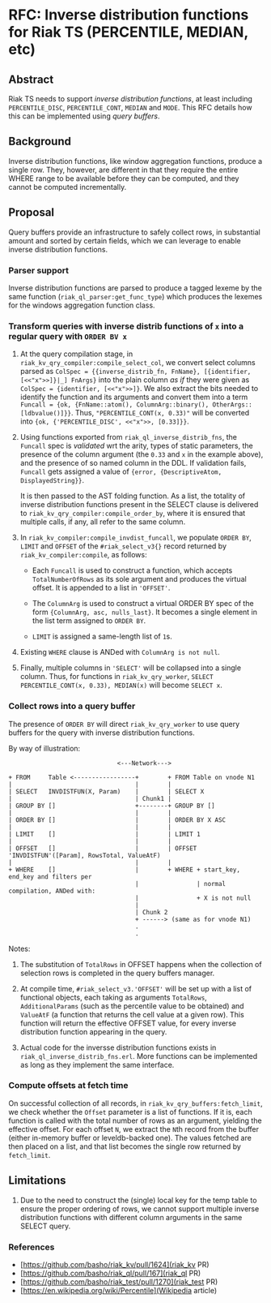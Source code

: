 # RFC: Inverse distribution functions for Riak TS (PERCENTILE, MEDIAN, etc)

## Abstract

Riak TS needs to support *inverse distribution functions*, at least including `PERCENTILE_DISC`, `PERCENTILE_CONT`, `MEDIAN` and `MODE`.  This RFC details how this can be implemented using *query buffers*.

## Background

Inverse distribution functions, like window aggregation functions, produce a single row.  They, however, are different in that they require the entire WHERE range to be available before they can be computed, and they cannot be computed incrementally.

## Proposal

Query buffers provide an infrastructure to safely collect rows, in substantial amount and sorted by certain fields, which we can leverage to enable inverse distribution functions.

### Parser support

Inverse distribution functions are parsed to produce a tagged lexeme by the same function (`riak_ql_parser:get_func_type`) which produces the lexemes for the windows aggregation function class.

### Transform queries with inverse distrib functions of `x` into a regular query with `ORDER BV x`

1. At the query compilation stage, in `riak_kv_qry_compiler:compile_select_col`, we convert select columns parsed as `ColSpec = {{inverse_distrib_fn, FnName}, [{identifier, [<<"x">>]}|_] FnArgs}` into the plain column *as if* they were given as `ColSpec = {identifier, [<<"x">>]}`.  We also extract the bits needed to identify the function and its arguments and convert them into a term `Funcall = {ok, {FnName::atom(), ColumnArg::binary(), OtherArgs::[ldbvalue()]}}`.  Thus, `"PERCENTILE_CONT(x, 0.33)"` will be converted into `{ok, {'PERCENTILE_DISC', <<"x">>, [0.33]}}`.

2. Using functions exported from `riak_ql_inverse_distrib_fns`, the `Funcall` spec is *validated* wrt the arity, types of static parameters, the presence of the column argument (the `0.33` and `x` in the example above), and the presence of so named column in the DDL.  If validation fails, `Funcall` gets assigned a value of `{error, {DescriptiveAtom, DisplayedString}}`.

    It is then passed to the AST folding function.  As a list, the totality of inverse distribution functions present in the SELECT clause is delivered to `riak_kv_qry_compiler:compile_order_by`, where it is ensured that multiple calls, if any, all refer to the same column.

3. In `riak_kv_compiler:compile_invdist_funcall`, we populate `ORDER BY`, `LIMIT` and `OFFSET` of the `#riak_select_v3{}` record returned by `riak_kv_compiler:compile`, as follows:

    - Each `Funcall` is used to construct a function, which accepts `TotalNumberOfRows` as its sole argument and produces the virtual offset.  It is appended to a list in `'OFFSET'`.

    - The `ColumnArg` is used to construct a virtual ORDER BY spec of the form `{ColumnArg, asc, nulls_last}`.  It becomes a single element in the list term assigned to `ORDER BY`.

    - `LIMIT` is assigned a same-length list of `1`s.

4. Existing `WHERE` clause is ANDed with `ColumnArg is not null`.

5. Finally, multiple columns in `'SELECT'` will be collapsed into a single column.  Thus, for functions in `riak_kv_qry_worker`, `SELECT PERCENTILE_CONT(x, 0.33), MEDIAN(x)` will become `SELECT x`.

### Collect rows into a query buffer

The presence of `ORDER BY` will direct `riak_kv_qry_worker` to use query buffers for the query with inverse distribution functions.

By way of illustration:

```
                              <---Network--->

+ FROM     Table <-----------------+        + FROM Table on vnode N1
|                                  |        |
| SELECT   INVDISTFUN(X, Param)    |        | SELECT X
|                                  | Chunk1 |
| GROUP BY []                      +--------+ GROUP BY []
|                                  |        |
| ORDER BY []                      |        | ORDER BY X ASC
|                                  |        |
| LIMIT    []                      |        | LIMIT 1
|                                  |        |
| OFFSET   []                      |        | OFFSET 'INVDISTFUN'([Param], RowsTotal, ValueAtF)
|                                  |        |
+ WHERE    []                      |        + WHERE + start_key, end_key and filters per
                                   |                | normal compilation, ANDed with:
                                   |                + X is not null
                                   |
                                   | Chunk 2
                                   + ------> (same as for vnode N1)
                                   .
                                   .
```

Notes:

1. The substitution of `TotalRows` in OFFSET happens when the collection of selection rows is completed in the query buffers manager.

2. At compile time, `#riak_select_v3.'OFFSET'` will be set up with a list of functional objects, each taking as arguments `TotalRows`, `AdditionalParams` (such as the percentile value to be obtained) and `ValueAtF` (a function that returns the cell value at a given row).  This function will return the effective OFFSET value, for every inverse distribution function appearing in the query.

3. Actual code for the inversse distribution functions exists in `riak_ql_inverse_distrib_fns.erl`.  More functions can be implemented as long as they implement the same interface.

### Compute offsets at fetch time

On successful collection of all records, in `riak_kv_qry_buffers:fetch_limit`, we check whether the `Offset` parameter is a list of functions.  If it is, each function is called with the total number of rows as an argument, yielding the effective offset.  For each offset `N`, we extract the `N`th record from the buffer (either in-memory buffer or leveldb-backed one).  The values fetched are then placed on a list, and that list becomes the single row returned by `fetch_limit`.

## Limitations

1. Due to the need to construct the (single) local key for the temp table to ensure the proper ordering of rows, we cannot support multiple inverse distribution functions with different column arguments in the same SELECT query.

### References

- [https://github.com/basho/riak_kv/pull/1624](riak_kv PR)
- [https://github.com/basho/riak_ql/pull/167](riak_ql PR)
- [https://github.com/basho/riak_test/pull/1270](riak_test PR)
- [https://en.wikipedia.org/wiki/Percentile](Wikipedia article)
